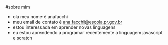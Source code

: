 #sobre  mim
- ola meu nome é anafacchi
- meu email de contato é ana.facchi@escola.pr.gov.br
- estou interessada em aprender novas linguagens
- eu estou aprendendo a programar recentemente a linguagem javascript e scratch
